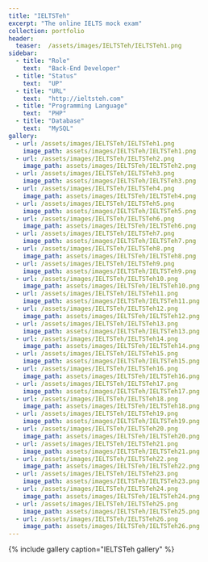 ```yaml
---
title: "IELTSTeh"
excerpt: "The online IELTS mock exam"
collection: portfolio
header:
  teaser:  /assets/images/IELTSTeh/IELTSTeh1.png
sidebar:
  - title: "Role"
    text:  "Back-End Developer"
  - title: "Status"
    text:  "UP"
  - title: "URL"
    text:  "http://ieltsteh.com"
  - title: "Programming Language"
    text:  "PHP"
  - title: "Database"
    text:  "MySQL"
gallery:
  - url: /assets/images/IELTSTeh/IELTSTeh1.png
    image_path: assets/images/IELTSTeh/IELTSTeh1.png
  - url: /assets/images/IELTSTeh/IELTSTeh2.png
    image_path: assets/images/IELTSTeh/IELTSTeh2.png
  - url: /assets/images/IELTSTeh/IELTSTeh3.png
    image_path: assets/images/IELTSTeh/IELTSTeh3.png
  - url: /assets/images/IELTSTeh/IELTSTeh4.png
    image_path: assets/images/IELTSTeh/IELTSTeh4.png
  - url: /assets/images/IELTSTeh/IELTSTeh5.png
    image_path: assets/images/IELTSTeh/IELTSTeh5.png
  - url: /assets/images/IELTSTeh/IELTSTeh6.png
    image_path: assets/images/IELTSTeh/IELTSTeh6.png
  - url: /assets/images/IELTSTeh/IELTSTeh7.png
    image_path: assets/images/IELTSTeh/IELTSTeh7.png
  - url: /assets/images/IELTSTeh/IELTSTeh8.png
    image_path: assets/images/IELTSTeh/IELTSTeh8.png
  - url: /assets/images/IELTSTeh/IELTSTeh9.png
    image_path: assets/images/IELTSTeh/IELTSTeh9.png
  - url: /assets/images/IELTSTeh/IELTSTeh10.png
    image_path: assets/images/IELTSTeh/IELTSTeh10.png
  - url: /assets/images/IELTSTeh/IELTSTeh11.png
    image_path: assets/images/IELTSTeh/IELTSTeh11.png
  - url: /assets/images/IELTSTeh/IELTSTeh12.png
    image_path: assets/images/IELTSTeh/IELTSTeh12.png
  - url: /assets/images/IELTSTeh/IELTSTeh13.png
    image_path: assets/images/IELTSTeh/IELTSTeh13.png
  - url: /assets/images/IELTSTeh/IELTSTeh14.png
    image_path: assets/images/IELTSTeh/IELTSTeh14.png
  - url: /assets/images/IELTSTeh/IELTSTeh15.png
    image_path: assets/images/IELTSTeh/IELTSTeh15.png
  - url: /assets/images/IELTSTeh/IELTSTeh16.png
    image_path: assets/images/IELTSTeh/IELTSTeh16.png
  - url: /assets/images/IELTSTeh/IELTSTeh17.png
    image_path: assets/images/IELTSTeh/IELTSTeh17.png
  - url: /assets/images/IELTSTeh/IELTSTeh18.png
    image_path: assets/images/IELTSTeh/IELTSTeh18.png
  - url: /assets/images/IELTSTeh/IELTSTeh19.png
    image_path: assets/images/IELTSTeh/IELTSTeh19.png
  - url: /assets/images/IELTSTeh/IELTSTeh20.png
    image_path: assets/images/IELTSTeh/IELTSTeh20.png
  - url: /assets/images/IELTSTeh/IELTSTeh21.png
    image_path: assets/images/IELTSTeh/IELTSTeh21.png
  - url: /assets/images/IELTSTeh/IELTSTeh22.png
    image_path: assets/images/IELTSTeh/IELTSTeh22.png
  - url: /assets/images/IELTSTeh/IELTSTeh23.png
    image_path: assets/images/IELTSTeh/IELTSTeh23.png
  - url: /assets/images/IELTSTeh/IELTSTeh24.png
    image_path: assets/images/IELTSTeh/IELTSTeh24.png
  - url: /assets/images/IELTSTeh/IELTSTeh25.png
    image_path: assets/images/IELTSTeh/IELTSTeh25.png
  - url: /assets/images/IELTSTeh/IELTSTeh26.png
    image_path: assets/images/IELTSTeh/IELTSTeh26.png
---
```

{% include gallery caption="IELTSTeh gallery" %}
